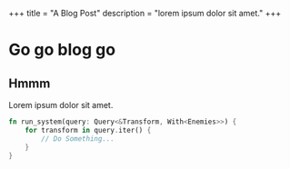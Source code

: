 +++
title = "A Blog Post"
description = "lorem ipsum dolor sit amet."
+++

# Go go blog go

## Hmmm

Lorem ipsum dolor sit amet.

```rs
fn run_system(query: Query<&Transform, With<Enemies>>) {
    for transform in query.iter() {
        // Do Something...
    }
}
```
